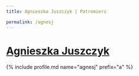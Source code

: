 ```yaml
---
title: Agnieszka Juszczyk | Patromierz

permalink: /agnesj
---
```


# [Agnieszka Juszczyk](https://patronite.pl/agnesj)

{% include profile.md name="agnesj" prefix="a" %}

